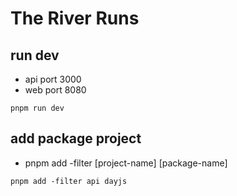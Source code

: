 # The River Runs

## run dev
- api port 3000
- web port 8080
```
pnpm run dev
```

## add package project
- pnpm add -filter [project-name] [package-name]

```
pnpm add -filter api dayjs
```
